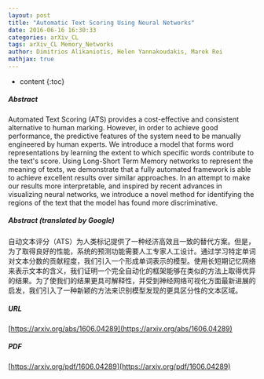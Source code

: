 ```yaml
---
layout: post
title: "Automatic Text Scoring Using Neural Networks"
date: 2016-06-16 16:30:33
categories: arXiv_CL
tags: arXiv_CL Memory_Networks
author: Dimitrios Alikaniotis, Helen Yannakoudakis, Marek Rei
mathjax: true
---
```


* content
{:toc}

##### Abstract
Automated Text Scoring (ATS) provides a cost-effective and consistent alternative to human marking. However, in order to achieve good performance, the predictive features of the system need to be manually engineered by human experts. We introduce a model that forms word representations by learning the extent to which specific words contribute to the text's score. Using Long-Short Term Memory networks to represent the meaning of texts, we demonstrate that a fully automated framework is able to achieve excellent results over similar approaches. In an attempt to make our results more interpretable, and inspired by recent advances in visualizing neural networks, we introduce a novel method for identifying the regions of the text that the model has found more discriminative.

##### Abstract (translated by Google)
自动文本评分（ATS）为人类标记提供了一种经济高效且一致的替代方案。但是，为了取得良好的性能，系统的预测功能需要人工专家人工设计。通过学习特定单词对文本分数的贡献程度，我们引入一个形成单词表示的模型。使用长短期记忆网络来表示文本的含义，我们证明一个完全自动化的框架能够在类似的方法上取得优异的结果。为了使我们的结果更具可解释性，并受到神经网络可视化方面最新进展的启发，我们引入了一种新颖的方法来识别模型发现的更具区分性的文本区域。

##### URL
[https://arxiv.org/abs/1606.04289](https://arxiv.org/abs/1606.04289)

##### PDF
[https://arxiv.org/pdf/1606.04289](https://arxiv.org/pdf/1606.04289)


